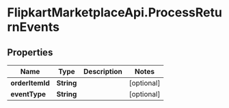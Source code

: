 # FlipkartMarketplaceApi.ProcessReturnEvents

## Properties
Name | Type | Description | Notes
------------ | ------------- | ------------- | -------------
**orderItemId** | **String** |  | [optional] 
**eventType** | **String** |  | [optional] 
